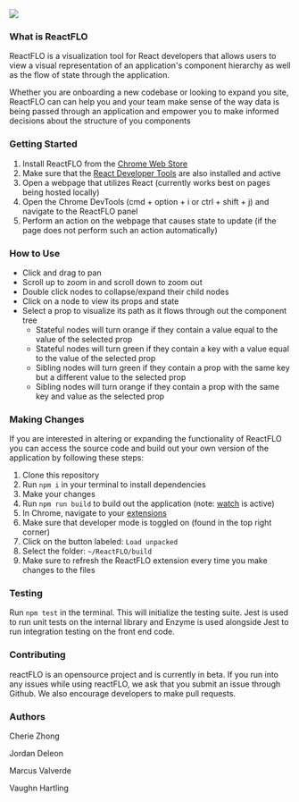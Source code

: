 <img src='/assets/reactb.png'>

### What is ReactFLO
ReactFLO is a visualization tool for React developers that allows users to view a visual representation of an application's component hierarchy as well as the flow of state through the application.

Whether you are onboarding a new codebase or looking to expand you site, ReactFLO can can help you and your team make sense of the way data is being passed through an application and empower you to make informed decisions about the structure of you components

### Getting Started
1. Install ReactFLO from the [Chrome Web Store](https://developer.chrome.com/webstore/publish)
1. Make sure that the [React Developer Tools](https://chrome.google.com/webstore/detail/react-developer-tools/fmkadmapgofadopljbjfkapdkoienihi?hl=en) are also installed and active
1. Open a webpage that utilizes React (currently works best on pages being hosted locally)
1. Open the Chrome DevTools (cmd + option + i or ctrl + shift + j) and navigate to the ReactFLO panel
1. Perform an action on the webpage that causes state to update (if the page does not perform such an action automatically)

### How to Use
* Click and drag to pan
* Scroll up to zoom in and scroll down to zoom out
* Double click nodes to collapse/expand their child nodes
* Click on a node to view its props and state
* Select a prop to visualize its path as it flows through out the component tree
  * Stateful nodes will turn orange if they contain a value equal to the value of the selected prop
  * Stateful nodes will turn green if they contain a key with a value equal to the value of the selected prop
  * Sibling nodes will turn green if they contain a prop with the same key but a different value to the selected prop
  * Sibling nodes will turn orange if they contain a prop with the same key and value as the selected prop

### Making Changes
If you are interested in altering or expanding the functionality of ReactFLO you can access the source code and build out your own version of the application by following these steps:
1. Clone this repository
1. Run `npm i` in your terminal to install dependencies
1. Make your changes
1. Run `npm run build` to build out the application (note: [watch](https://webpack.js.org/configuration/watch/) is active)
1. In Chrome, navigate to your [extensions](chrome://extensions/)
1. Make sure that developer mode is toggled on (found in the top right corner)
1. Click on the button labeled: `Load unpacked`
1. Select the folder: `~/ReactFLO/build`
1. Make sure to refresh the ReactFLO extension every time you make changes to the files

### Testing
Run `npm test` in the terminal. This will initialize the testing suite. Jest is used to run unit tests on the internal library and Enzyme is used alongside Jest to run integration testing on the front end code.

### Contributing
reactFLO is an opensource project and is currently in beta. If you run into any issues while using reactFLO, we ask that you submit an issue through Github. We also encourage developers to make pull requests.

### Authors
Cherie Zhong

Jordan Deleon

Marcus Valverde

Vaughn Hartling
